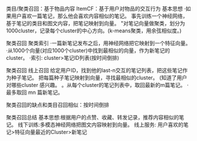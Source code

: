 类目/聚类召回：基于物品内容
ItemCF：基于用户对物品的交互行为
基本思想
·如果用户喜欢一篇笔记，那么他会喜欢内容相似的笔记。
事先训练一个神经网络，基于笔记的类目和图文内容，把笔记映射到向量。
"对笔记向量做聚类，划分为1000cluster，记录每个cluster的中心方向。(k-means聚类，用余弦相似度。)

聚类召回
聚类索引
·一篇新笔记发布之后，用神经网络把它映射到一个特征向量。
·从1000个向量(对应1000个cluster)中找到最相似的向量，作为新笔记的 cluster。
·索引:
cluster>笔记ID列表(按时间倒排)

聚类召回
线上召回
给定用户ID，找到他的last-n交互的笔记列表，把这些笔记作为种子笔记。
把每篇种子笔记映射到向量，寻找最相似的cluster。
(知道了用户对哪些cluster 感兴趣。
。从每个cluster的笔记列表中，取回最新的m篇笔记。
·最多取回 mn 篇新笔记。

聚类召回的缺点和类目召回相似：按时间倒排

聚类召回总结
基本思想:根据用户的点赞、收藏、转发记录，推荐内容相似的笔记。
线下训练:多模态神经网络把图文内容映射到向量。
线上服务:
用户喜欢的笔记>特征向量最近的Cluster>新笔记
